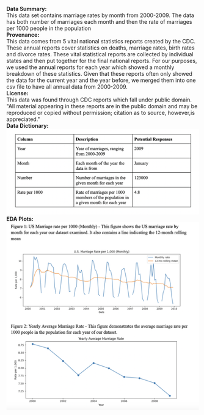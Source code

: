 **Data Summary:**  
This data set contains marriage rates by month from 2000-2009. The data has both number of marriages each month and then the rate of marriages per 1000 people in the population  
**Provenance:**  
This data comes from 5 vital national statistics reports created by the CDC.  These annual reports cover statistics on deaths, marriage rates, birth rates and divorce rates. These vital statistical reports are collected by individual states and then put together for the final national reports. For our purposes, we used the annual reports for each year which showed a monthly breakdown of these statistics. Given that these reports often only showed the data for the current year and the year before, we merged them into one csv file to have all annual data from 2000-2009.   
**License:**  
This data was found through CDC reports which fall under public domain. "All material appearing in these reports are in the public domain and may be
reproduced or copied without permission; citation as to source, however,is appreciated."    
**Data Dictionary:**   
![Data Dictionary image](DataDictionary.png)  
**EDA Plots:**  
![EDA Plots image](EDA_Plots.png)  




